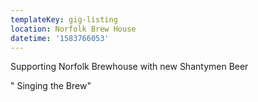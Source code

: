 ```yaml
---
templateKey: gig-listing
location: Norfolk Brew House
datetime: '1583766053'
---
```

Supporting Norfolk Brewhouse with new Shantymen Beer

" Singing the Brew"
